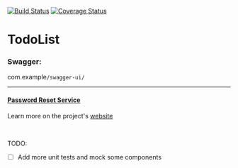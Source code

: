 [![Build Status](https://travis-ci.com/rsh-12/todo-api.svg?branch=dev)](https://travis-ci.com/rsh-12/todo-api)
[![Coverage Status](https://coveralls.io/repos/github/rsh-12/todo-api/badge.svg?branch=dev)](https://coveralls.io/github/rsh-12/todo-api?branch=dev)

# TodoList

### **Swagger:** 
 com.example`/swagger-ui/`


---
#### [Password Reset Service](https://github.com/rsh-12/password-reset-service)
Learn more on the project's [website](https://rsh-12.github.io/todo-api/)

<br>

TODO: 
- [ ] Add more unit tests and mock some components
